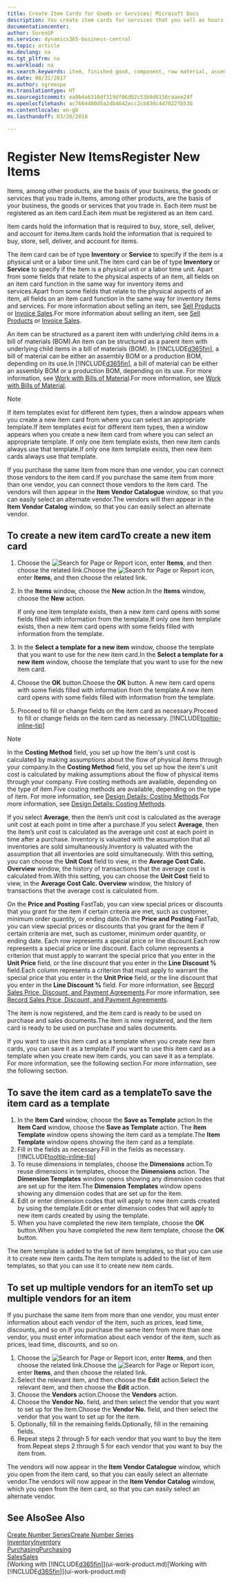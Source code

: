 ```yaml
---
title: Create Item Cards for Goods or Services| Microsoft Docs
description: You create item cards for services that you sell as hours and for physical products, such as assembly items, finished goods, components, or raw material, that you sell from your inventory.
documentationcenter: 
author: SorenGP
ms.service: dynamics365-business-central
ms.topic: article
ms.devlang: na
ms.tgt_pltfrm: na
ms.workload: na
ms.search.keywords: item, finished good, component, raw material, assembly item
ms.date: 08/31/2017
ms.author: sgroespe
ms.translationtype: HT
ms.sourcegitcommit: ea9b4a6310df319df06d02c53b9d6156caaee24f
ms.openlocfilehash: ac7664480d5a2db4642ecc2cb830c4d7022fb53b
ms.contentlocale: en-gb
ms.lasthandoff: 03/28/2018

---
```

# <a name="register-new-items"></a><span data-ttu-id="fde0d-103">Register New Items</span><span class="sxs-lookup"><span data-stu-id="fde0d-103">Register New Items</span></span>
<span data-ttu-id="fde0d-104">Items, among other products, are the basis of your business, the goods or services that you trade in.</span><span class="sxs-lookup"><span data-stu-id="fde0d-104">Items, among other products, are the basis of your business, the goods or services that you trade in.</span></span> <span data-ttu-id="fde0d-105">Each item must be registered as an item card.</span><span class="sxs-lookup"><span data-stu-id="fde0d-105">Each item must be registered as an item card.</span></span>

<span data-ttu-id="fde0d-106">Item cards hold the information that is required to buy, store, sell, deliver, and account for items.</span><span class="sxs-lookup"><span data-stu-id="fde0d-106">Item cards hold the information that is required to buy, store, sell, deliver, and account for items.</span></span>

<span data-ttu-id="fde0d-107">The item card can be of type **Inventory** or **Service** to specify if the item is a physical unit or a labor time unit.</span><span class="sxs-lookup"><span data-stu-id="fde0d-107">The item card can be of type **Inventory** or **Service** to specify if the item is a physical unit or a labor time unit.</span></span> <span data-ttu-id="fde0d-108">Apart from some fields that relate to the physical aspects of an item, all fields on an item card function in the same way for inventory items and services.</span><span class="sxs-lookup"><span data-stu-id="fde0d-108">Apart from some fields that relate to the physical aspects of an item, all fields on an item card function in the same way for inventory items and services.</span></span> <span data-ttu-id="fde0d-109">For more information about selling an item, see [Sell Products](sales-how-sell-products.md) or [Invoice Sales](sales-how-invoice-sales.md).</span><span class="sxs-lookup"><span data-stu-id="fde0d-109">For more information about selling an item, see [Sell Products](sales-how-sell-products.md) or [Invoice Sales](sales-how-invoice-sales.md).</span></span>

<span data-ttu-id="fde0d-110">An item can be structured as a parent item with underlying child items in a bill of materials (BOM).</span><span class="sxs-lookup"><span data-stu-id="fde0d-110">An item can be structured as a parent item with underlying child items in a bill of materials (BOM).</span></span> <span data-ttu-id="fde0d-111">In [!INCLUDE[d365fin](includes/d365fin_md.md)], a bill of material can be either an assembly BOM or a production BOM, depending on its use.</span><span class="sxs-lookup"><span data-stu-id="fde0d-111">In [!INCLUDE[d365fin](includes/d365fin_md.md)], a bill of material can be either an assembly BOM or a production BOM, depending on its use.</span></span> <span data-ttu-id="fde0d-112">For more information, see [Work with Bills of Material](inventory-how-work-BOMs.md).</span><span class="sxs-lookup"><span data-stu-id="fde0d-112">For more information, see [Work with Bills of Material](inventory-how-work-BOMs.md).</span></span>

> [!NOTE]  
>   <span data-ttu-id="fde0d-113">If item templates exist for different item types, then a window appears when you create a new item card from where you can select an appropriate template.</span><span class="sxs-lookup"><span data-stu-id="fde0d-113">If item templates exist for different item types, then a window appears when you create a new item card from where you can select an appropriate template.</span></span> <span data-ttu-id="fde0d-114">If only one item template exists, then new item cards always use that template.</span><span class="sxs-lookup"><span data-stu-id="fde0d-114">If only one item template exists, then new item cards always use that template.</span></span>

<span data-ttu-id="fde0d-115">If you purchase the same item from more than one vendor, you can connect those vendors to the item card.</span><span class="sxs-lookup"><span data-stu-id="fde0d-115">If you purchase the same item from more than one vendor, you can connect those vendors to the item card.</span></span> <span data-ttu-id="fde0d-116">The vendors will then appear in the **Item Vendor Catalogue** window, so that you can easily select an alternate vendor.</span><span class="sxs-lookup"><span data-stu-id="fde0d-116">The vendors will then appear in the **Item Vendor Catalog** window, so that you can easily select an alternate vendor.</span></span>

## <a name="to-create-a-new-item-card"></a><span data-ttu-id="fde0d-117">To create a new item card</span><span class="sxs-lookup"><span data-stu-id="fde0d-117">To create a new item card</span></span>
1. <span data-ttu-id="fde0d-118">Choose the ![Search for Page or Report](media/ui-search/search_small.png "Search for Page or Report icon") icon, enter **Items**, and then choose the related link.</span><span class="sxs-lookup"><span data-stu-id="fde0d-118">Choose the ![Search for Page or Report](media/ui-search/search_small.png "Search for Page or Report icon") icon, enter **Items**, and then choose the related link.</span></span>  
2. <span data-ttu-id="fde0d-119">In the **Items** window, choose the **New** action.</span><span class="sxs-lookup"><span data-stu-id="fde0d-119">In the **Items** window, choose the **New** action.</span></span>

    <span data-ttu-id="fde0d-120">If only one item template exists, then a new item card opens with some fields filled with information from the template.</span><span class="sxs-lookup"><span data-stu-id="fde0d-120">If only one item template exists, then a new item card opens with some fields filled with information from the template.</span></span>
3. <span data-ttu-id="fde0d-121">In the **Select a template for a new item** window, choose the template that you want to use for the new item card.</span><span class="sxs-lookup"><span data-stu-id="fde0d-121">In the **Select a template for a new item** window, choose the template that you want to use for the new item card.</span></span>
4. <span data-ttu-id="fde0d-122">Choose the **OK** button.</span><span class="sxs-lookup"><span data-stu-id="fde0d-122">Choose the **OK** button.</span></span> <span data-ttu-id="fde0d-123">A new item card opens with some fields filled with information from the template.</span><span class="sxs-lookup"><span data-stu-id="fde0d-123">A new item card opens with some fields filled with information from the template.</span></span>
5. <span data-ttu-id="fde0d-124">Proceed to fill or change fields on the item card as necessary.</span><span class="sxs-lookup"><span data-stu-id="fde0d-124">Proceed to fill or change fields on the item card as necessary.</span></span> [!INCLUDE[tooltip-inline-tip](includes/tooltip-inline-tip_md.md)]

> [!NOTE]
> <span data-ttu-id="fde0d-125">In the **Costing Method** field, you set up how the item's unit cost is calculated by making assumptions about the flow of physical items through your company.</span><span class="sxs-lookup"><span data-stu-id="fde0d-125">In the **Costing Method** field, you set up how the item's unit cost is calculated by making assumptions about the flow of physical items through your company.</span></span> <span data-ttu-id="fde0d-126">Five costing methods are available, depending on the type of item.</span><span class="sxs-lookup"><span data-stu-id="fde0d-126">Five costing methods are available, depending on the type of item.</span></span> <span data-ttu-id="fde0d-127">For more information, see [Design Details: Costing Methods](design-details-costing-methods.md).</span><span class="sxs-lookup"><span data-stu-id="fde0d-127">For more information, see [Design Details: Costing Methods](design-details-costing-methods.md).</span></span>
>
> <span data-ttu-id="fde0d-128">If you select **Average**, then the item’s unit cost is calculated as the average unit cost at each point in time after a purchase.</span><span class="sxs-lookup"><span data-stu-id="fde0d-128">If you select **Average**, then the item’s unit cost is calculated as the average unit cost at each point in time after a purchase.</span></span> <span data-ttu-id="fde0d-129">Inventory is valuated with the assumption that all inventories are sold simultaneously.</span><span class="sxs-lookup"><span data-stu-id="fde0d-129">Inventory is valuated with the assumption that all inventories are sold simultaneously.</span></span> <span data-ttu-id="fde0d-130">With this setting, you can choose the **Unit Cost** field to view, in the **Average Cost Calc. Overview** window, the history of transactions that the average cost is calculated from.</span><span class="sxs-lookup"><span data-stu-id="fde0d-130">With this setting, you can choose the **Unit Cost** field to view, in the **Average Cost Calc. Overview** window, the history of transactions that the average cost is calculated from.</span></span>

<span data-ttu-id="fde0d-131">On the **Price and Posting** FastTab, you can view special prices or discounts that you grant for the item if certain criteria are met, such as customer, minimum order quantity, or ending date.</span><span class="sxs-lookup"><span data-stu-id="fde0d-131">On the **Price and Posting** FastTab, you can view special prices or discounts that you grant for the item if certain criteria are met, such as customer, minimum order quantity, or ending date.</span></span> <span data-ttu-id="fde0d-132">Each row represents a special price or line discount.</span><span class="sxs-lookup"><span data-stu-id="fde0d-132">Each row represents a special price or line discount.</span></span> <span data-ttu-id="fde0d-133">Each column represents a criterion that must apply to warrant the special price that you enter in the **Unit Price** field, or the line discount that you enter in the **Line Discount %** field.</span><span class="sxs-lookup"><span data-stu-id="fde0d-133">Each column represents a criterion that must apply to warrant the special price that you enter in the **Unit Price** field, or the line discount that you enter in the **Line Discount %** field.</span></span> <span data-ttu-id="fde0d-134">For more information, see [Record Sales Price, Discount, and Payment Agreements](sales-how-record-sales-price-discount-payment-agreements.md).</span><span class="sxs-lookup"><span data-stu-id="fde0d-134">For more information, see [Record Sales Price, Discount, and Payment Agreements](sales-how-record-sales-price-discount-payment-agreements.md).</span></span>

<span data-ttu-id="fde0d-135">The item is now registered, and the item card is ready to be used on purchase and sales documents.</span><span class="sxs-lookup"><span data-stu-id="fde0d-135">The item is now registered, and the item card is ready to be used on purchase and sales documents.</span></span>

<span data-ttu-id="fde0d-136">If you want to use this item card as a template when you create new item cards, you can save it as a template.</span><span class="sxs-lookup"><span data-stu-id="fde0d-136">If you want to use this item card as a template when you create new item cards, you can save it as a template.</span></span> <span data-ttu-id="fde0d-137">For more information, see the following section.</span><span class="sxs-lookup"><span data-stu-id="fde0d-137">For more information, see the following section.</span></span>

## <a name="to-save-the-item-card-as-a-template"></a><span data-ttu-id="fde0d-138">To save the item card as a template</span><span class="sxs-lookup"><span data-stu-id="fde0d-138">To save the item card as a template</span></span>
1. <span data-ttu-id="fde0d-139">In the **Item Card** window, choose the **Save as Template** action.</span><span class="sxs-lookup"><span data-stu-id="fde0d-139">In the **Item Card** window, choose the **Save as Template** action.</span></span> <span data-ttu-id="fde0d-140">The **Item Template** window opens showing the item card as a template.</span><span class="sxs-lookup"><span data-stu-id="fde0d-140">The **Item Template** window opens showing the item card as a template.</span></span>
2. <span data-ttu-id="fde0d-141">Fill in the fields as necessary.</span><span class="sxs-lookup"><span data-stu-id="fde0d-141">Fill in the fields as necessary.</span></span> [!INCLUDE[tooltip-inline-tip](includes/tooltip-inline-tip_md.md)]
3. <span data-ttu-id="fde0d-142">To reuse dimensions in templates, choose the **Dimensions** action.</span><span class="sxs-lookup"><span data-stu-id="fde0d-142">To reuse dimensions in templates, choose the **Dimensions** action.</span></span> <span data-ttu-id="fde0d-143">The **Dimension Templates** window opens showing any dimension codes that are set up for the item.</span><span class="sxs-lookup"><span data-stu-id="fde0d-143">The **Dimension Templates** window opens showing any dimension codes that are set up for the item.</span></span>
4. <span data-ttu-id="fde0d-144">Edit or enter dimension codes that will apply to new item cards created by using the template.</span><span class="sxs-lookup"><span data-stu-id="fde0d-144">Edit or enter dimension codes that will apply to new item cards created by using the template.</span></span>
5. <span data-ttu-id="fde0d-145">When you have completed the new item template, choose the **OK** button.</span><span class="sxs-lookup"><span data-stu-id="fde0d-145">When you have completed the new item template, choose the **OK** button.</span></span>

<span data-ttu-id="fde0d-146">The item template is added to the list of item templates, so that you can use it to create new item cards.</span><span class="sxs-lookup"><span data-stu-id="fde0d-146">The item template is added to the list of item templates, so that you can use it to create new item cards.</span></span>

## <a name="to-set-up-multiple-vendors-for-an-item"></a><span data-ttu-id="fde0d-147">To set up multiple vendors for an item</span><span class="sxs-lookup"><span data-stu-id="fde0d-147">To set up multiple vendors for an item</span></span>  
<span data-ttu-id="fde0d-148">If you purchase the same item from more than one vendor, you must enter information about each vendor of the item, such as prices, lead time, discounts, and so on.</span><span class="sxs-lookup"><span data-stu-id="fde0d-148">If you purchase the same item from more than one vendor, you must enter information about each vendor of the item, such as prices, lead time, discounts, and so on.</span></span>  

1.  <span data-ttu-id="fde0d-149">Choose the ![Search for Page or Report](media/ui-search/search_small.png "Search for Page or Report icon") icon, enter **Items**, and then choose the related link.</span><span class="sxs-lookup"><span data-stu-id="fde0d-149">Choose the ![Search for Page or Report](media/ui-search/search_small.png "Search for Page or Report icon") icon, enter **Items**, and then choose the related link.</span></span>  
2.  <span data-ttu-id="fde0d-150">Select the relevant item, and then choose the **Edit** action.</span><span class="sxs-lookup"><span data-stu-id="fde0d-150">Select the relevant item, and then choose the **Edit** action.</span></span>  
3.  <span data-ttu-id="fde0d-151">Choose the **Vendors** action.</span><span class="sxs-lookup"><span data-stu-id="fde0d-151">Choose the **Vendors** action.</span></span>  
4.  <span data-ttu-id="fde0d-152">Choose the **Vendor No.** field, and then select the vendor that you want to set up for the item.</span><span class="sxs-lookup"><span data-stu-id="fde0d-152">Choose the **Vendor No.** field, and then select the vendor that you want to set up for the item.</span></span>  
5.  <span data-ttu-id="fde0d-153">Optionally, fill in the remaining fields.</span><span class="sxs-lookup"><span data-stu-id="fde0d-153">Optionally, fill in the remaining fields.</span></span>  
6.  <span data-ttu-id="fde0d-154">Repeat steps 2 through 5 for each vendor that you want to buy the item from.</span><span class="sxs-lookup"><span data-stu-id="fde0d-154">Repeat steps 2 through 5 for each vendor that you want to buy the item from.</span></span>

<span data-ttu-id="fde0d-155">The vendors will now appear in the **Item Vendor Catalogue** window, which you open from the item card, so that you can easily select an alternate vendor.</span><span class="sxs-lookup"><span data-stu-id="fde0d-155">The vendors will now appear in the **Item Vendor Catalog** window, which you open from the item card, so that you can easily select an alternate vendor.</span></span>

## <a name="see-also"></a><span data-ttu-id="fde0d-156">See Also</span><span class="sxs-lookup"><span data-stu-id="fde0d-156">See Also</span></span>
[<span data-ttu-id="fde0d-157">Create Number Series</span><span class="sxs-lookup"><span data-stu-id="fde0d-157">Create Number Series</span></span>](ui-create-number-series.md)  
[<span data-ttu-id="fde0d-158">Inventory</span><span class="sxs-lookup"><span data-stu-id="fde0d-158">Inventory</span></span>](inventory-manage-inventory.md)  
[<span data-ttu-id="fde0d-159">Purchasing</span><span class="sxs-lookup"><span data-stu-id="fde0d-159">Purchasing</span></span>](purchasing-manage-purchasing.md)  
[<span data-ttu-id="fde0d-160">Sales</span><span class="sxs-lookup"><span data-stu-id="fde0d-160">Sales</span></span>](sales-manage-sales.md)  
<span data-ttu-id="fde0d-161">[Working with [!INCLUDE[d365fin](includes/d365fin_md.md)]](ui-work-product.md)</span><span class="sxs-lookup"><span data-stu-id="fde0d-161">[Working with [!INCLUDE[d365fin](includes/d365fin_md.md)]](ui-work-product.md)</span></span>

